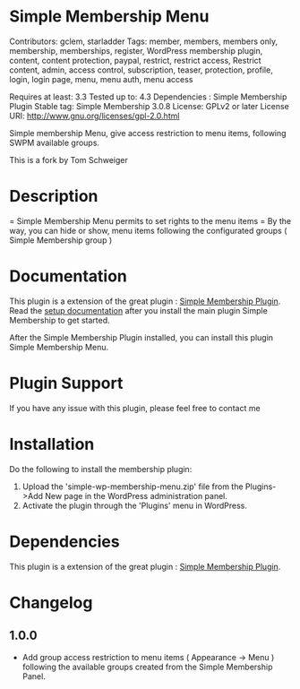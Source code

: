 # Simple Membership Menu

Contributors: gclem, starladder
Tags: member, members, members only, membership, memberships, register, WordPress membership plugin, content, content protection, paypal, restrict, restrict access, Restrict content, admin, access control, subscription, teaser, protection, profile, login, login page, menu, menu auth, menu access

Requires at least: 3.3
Tested up to: 4.3
Dependencies : Simple Membership Plugin
Stable tag: Simple Membership 3.0.8
License: GPLv2 or later
License URI: http://www.gnu.org/licenses/gpl-2.0.html

Simple membership Menu, give access restriction to menu items, following SWPM available groups.

This is a fork by Tom Schweiger

# Description

= Simple Membership Menu permits to set rights to the menu items =
By the way, you can hide or show, menu items following the configurated groups ( Simple Membership group )

# Documentation 

This plugin is a extension of the great plugin : [Simple Membership Plugin](https://simple-membership-plugin.com/).
Read the [setup documentation](https://simple-membership-plugin.com/simple-membership-documentation/) after you install the main plugin Simple Membership to get started.

After the Simple Membership Plugin installed, you can install this plugin Simple Membership Menu.

# Plugin Support

If you have any issue with this plugin, please feel free to contact me

# Installation

Do the following to install the membership plugin:

1. Upload the 'simple-wp-membership-menu.zip' file from the Plugins->Add New page in the WordPress administration panel.
2. Activate the plugin through the 'Plugins' menu in WordPress.

# Dependencies

This plugin is a extension of the great plugin : [Simple Membership Plugin](https://simple-membership-plugin.com/).

# Changelog

## 1.0.0
- Add group access restriction to menu items ( Appearance -> Menu ) following the available groups created from the Simple Membership Panel.
